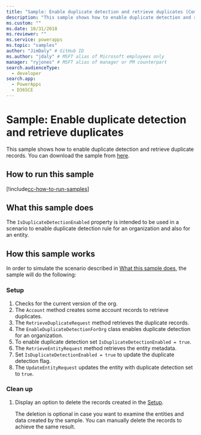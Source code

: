 ```yaml
---
title: "Sample: Enable duplicate detection and retrieve duplicates (Common Data Service) | Microsoft Docs" # Intent and product brand in a unique string of 43-59 chars including spaces
description: "This sample shows how to enable duplicate detection and retrieve duplicate records." # 115-145 characters including spaces. This abstract displays in the search result.
ms.custom: ""
ms.date: 10/31/2018
ms.reviewer: ""
ms.service: powerapps
ms.topic: "samples"
author: "JimDaly" # GitHub ID
ms.author: "jdaly" # MSFT alias of Microsoft employees only
manager: "ryjones" # MSFT alias of manager or PM counterpart
search.audienceType: 
  - developer
search.app: 
  - PowerApps
  - D365CE
---
```

# Sample: Enable duplicate detection and retrieve duplicates

<!-- https://docs.microsoft.com/dynamics365/customer-engagement/developer/org-service/sample-enable-duplicate-detection-and-retrieve-duplicates -->

This sample shows how to enable duplicate detection and retrieve duplicate records. You can download the sample from [here](https://github.com/Microsoft/PowerApps-Samples/tree/master/cds/orgsvc/C%23/EnableDuplicateDetection).

## How to run this sample

[!include[cc-how-to-run-samples](../../includes/cc-how-to-run-samples.md)]

## What this sample does

The `IsDuplicateDetectionEnabled` property is intended to be used in a scenario to enable duplicate detection rule for an organization and also for an entity.

## How this sample works

In order to simulate the scenario described in [What this sample does](#what-this-sample-does), the sample will do the following:

### Setup

1. Checks for the current version of the org.
1. The `Account` method creates some account records to retrieve duplicates.
1. The `RetrieveDuplicateRequest` method retrieves the duplicate records. 
1. The `EnableDuplicateDetectionForOrg` class enables duplicate detection for an organization. 
1. To enable duplicate detection set `IsDuplicateDetectionEnabled = true`.
1. The `RetrieveEntityRequest` method retrieves the entity metadata. 
1. Set `IsDuplicateDetectionEnabled = true` to update the duplicate detection flag.
1. The `UpdateEntityRequest` updates the entity with duplicate detection set to `true`.

### Clean up

1. Display an option to delete the records created in the [Setup](#setup).

    The deletion is optional in case you want to examine the entities and data created by the sample. You can manually delete the records to achieve the same result.

